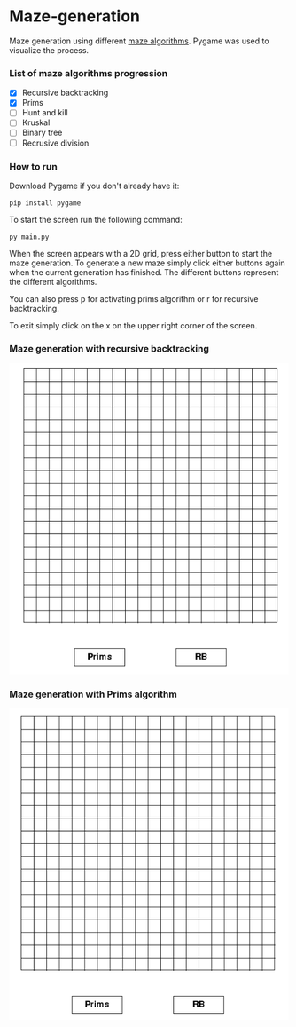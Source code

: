 # Maze-generation
Maze generation using different [maze algorithms](https://en.wikipedia.org/wiki/Maze_generation_algorithm).
Pygame was used to visualize the process.

### List of maze algorithms progression
- [x] Recursive backtracking 
- [x] Prims 
- [ ] Hunt and kill
- [ ] Kruskal 
- [ ] Binary tree 
- [ ] Recrusive division

### How to run
Download Pygame if you don't already have it:


    pip install pygame


To start the screen run the following command:


    py main.py


When the screen appears with a 2D grid, press either button to start the maze generation. To generate a new maze simply
click either buttons again when the current generation has finished. The different buttons represent the different algorithms.


You can also press p for activating prims algorithm or r for recursive backtracking.


To exit simply click on the x on the upper right corner of the screen.

### Maze generation with recursive backtracking
![Maze generation visualization RB](./assets/RB%20maze%20generation.gif)


### Maze generation with Prims algorithm
![Maze generation visualization Prims](./assets/prims%20maze%20generation.gif)
